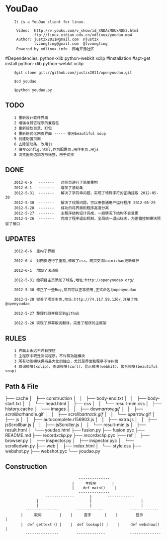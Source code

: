 # YouDao

        It is a YouDao client for linux.

         Video:  http://v.youku.com/v_show/id_XNDAzMDUxNDk2.html
                 ftp://linux.xidian.edu.cn/xdlinux/youdao.mp4
         Author: justzx2011@gmail.com  @justzx
                 lvzongting@gmail.com  @lvzongting
         Powered by xdlinux.info  西电开源社区 
        

#Dependencies:
        python-xlib python-webkit xclip
#Installation
        #apt-get install python-xlib python-webkit xclip
        
        $git clone git://github.com/justzx2011/openyoudao.git
         
        $cd youdao
        
        $python youdao.py
        
TODO
--------------
        1 重新设计软件界面
        2 增强与其它程序的兼容性
        3 重新规划目录、打包
        4 重新格式化网页界面 ----- 使用beautiful soup 
        5 创建配置页面
        6 去除滚动条，改用js
        7 编写config.html,作为配置页,用作主页,用js
        8 浏览器侧边加方形标签，用于切换
DONE
-----  
        2012-6-6   -------   对网页进行了简单重构
        2012-6-1   -------   增加了滚动条
        2012-5-31  -------   解决了字符串问题，实现了特殊字符的正确提取 2012-05-30 
        2012-5-30  -------   解决了权限问题，可以用普通用户运行程序 2012-05-29
        2012-5-28  -------   成功的将界面和程序高度分离
        2012-5-27  -------   主程序结构设计完成，一般情况下结构不会变更
        2012-5-26  -------   完成了程序退出机制，全局统一退出标志，为差错控制模块预留了接口
UPDATES
--------------
        2012-6-6  重构了界面

        2012-6-4  对网页进行了重构,修改了css，网页交由bainizhao更新维护

        2012-6-1  增加了滚动条
        
        2012-5-31 给项目主页添加了域名,地址:http://openyoudao.org/    
    
        2012-5-30 修正了一些Bug,项目可以正常使用,正式命名为openyoudao

        2012-5-28 完善了项目主页,地址:http://74.117.59.126/,注册了推@openyoudao

        2012-5-27 整理代码并提交到github

        2012-5-26 实现了屏幕取词翻译，完善了程序的主框架
RULES
----
        1 界面上永远不许有按钮
        2 主程序中既是测试程序，不许有功能模块
        3 所有功能模块保持最大化的独立，尤其是界面和程序不许纠缠
        4 取词模块(xclip)、查词模块(curl)、显示模块(webkit)、聚合模块(beautiful soup)


Path & File
----
<p>├── cache
│   ├── construction
│   │   ├── body-end.txt
│   │   ├── body-start.txt
│   │   └── head.html
│   ├── css
│   │   └── result-min.css
│   ├── history.cache
│   ├── images
│   │   ├── down<em>arrow.gif
│   │   ├── scrollbar</em>handle.gif
│   │   ├── scrollbar<em>track.gif
│   │   └── up</em>arrow.gif
│   ├── js
│   │   ├── autocomplete.r156903.js
│   │   ├── extra.js
│   │   ├── jsScrollbar.js
│   │   ├── jsScroller.js
│   │   └── result-min.js
│   ├── result.html
│   └── youdao.html
├── fusion.py
├── fusion.pyc
├── README.md
├── record<em>xclip.py
├── record</em>xclip.pyc
├── ref
│   ├── browser.py
│   ├── inspector.py
│   ├── inspector.pyc
│   └── scrolledwin.py
├── web
│   ├── index.html
│   └── style.css
├── webshot.py
├── webshot.pyc
└── youdao.py</p>

Construction
----
        
                                     --------------
                                  |     主程序       |
                                  |    def main()    |
                                     --------------
                      -------------       |       ------------
                  |                       |                      |
                  |                       |                      |
             ---------------        ------------            -------------
           |     取词        |    |     查字      |    |        显示        |
           |  def gettext（）|    |  def lookup() |    |     def webshow()  |
             ---------------        -------------           --------------
